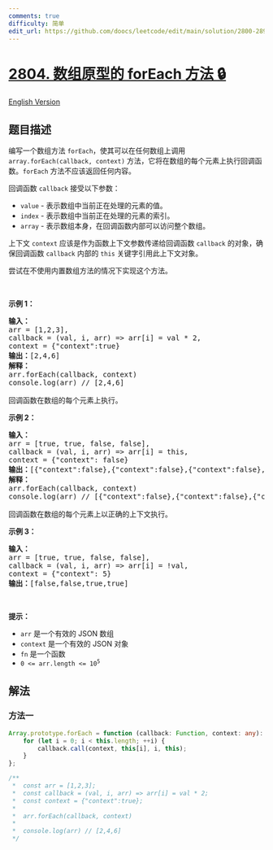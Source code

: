 ```yaml
---
comments: true
difficulty: 简单
edit_url: https://github.com/doocs/leetcode/edit/main/solution/2800-2899/2804.Array%20Prototype%20ForEach/README.md
---
```


# [2804. 数组原型的 forEach 方法 🔒](https://leetcode.cn/problems/array-prototype-foreach)

[English Version](/solution/2800-2899/2804.Array%20Prototype%20ForEach/README_EN.md)

## 题目描述

<!-- 这里写题目描述 -->

<p>编写一个数组方法 <code>forEach</code>，使其可以在任何数组上调用 <code>array.forEach(callback, context)</code> 方法，它将在数组的每个元素上执行回调函数。<code>forEach</code> 方法不应该返回任何内容。</p>

<p>回调函数 <code>callback</code> 接受以下参数：</p>

<ul>
	<li><code>value</code> - 表示数组中当前正在处理的元素的值。</li>
	<li><code>index</code> - 表示数组中当前正在处理的元素的索引。</li>
	<li><code>array</code> - 表示数组本身，在回调函数内部可以访问整个数组。</li>
</ul>

<p>上下文 <code>context</code> 应该是作为函数上下文参数传递给回调函数 <code>callback</code> 的对象，确保回调函数 <code>callback</code> 内部的 <code>this</code> 关键字引用此上下文对象。</p>

<p>尝试在不使用内置数组方法的情况下实现这个方法。</p>

<p>&nbsp;</p>

<p><b>示例 1：</b></p>

<pre>
<strong>输入：</strong>
arr = [1,2,3], 
callback = (val, i, arr) =&gt; arr[i] = val * 2, 
context = {"context":true}
<strong>输出：</strong>[2,4,6]
<strong>解释：</strong>
arr.forEach(callback, context)&nbsp; 
console.log(arr) // [2,4,6]

回调函数在数组的每个元素上执行。
</pre>

<p><strong class="example">示例 2：</strong></p>

<pre>
<strong>输入：</strong>
arr = [true, true, false, false], 
callback = (val, i, arr) =&gt; arr[i] = this, 
context = {"context": false}
<strong>输出：</strong>[{"context":false},{"context":false},{"context":false},{"context":false}]
<strong>解释：</strong>
arr.forEach(callback, context)&nbsp;
console.log(arr) // [{"context":false},{"context":false},{"context":false},{"context":false}]

回调函数在数组的每个元素上以正确的上下文执行。
</pre>

<p><strong class="example">示例 3：</strong></p>

<pre>
<strong>输入：</strong>
arr = [true, true, false, false], 
callback = (val, i, arr) =&gt; arr[i] = !val, 
context = {"context": 5}
<strong>输出：</strong>[false,false,true,true]
</pre>

<p>&nbsp;</p>

<p><strong>提示：</strong></p>

<ul>
	<li><code>arr</code> 是一个有效的 JSON 数组</li>
	<li><code>context</code> 是一个有效的 JSON 对象</li>
	<li><code>fn</code>&nbsp;是一个函数</li>
	<li><code>0 &lt;= arr.length &lt;= 10<sup>5</sup></code></li>
</ul>

## 解法

### 方法一

<!-- tabs:start -->

```ts
Array.prototype.forEach = function (callback: Function, context: any): void {
    for (let i = 0; i < this.length; ++i) {
        callback.call(context, this[i], i, this);
    }
};

/**
 *  const arr = [1,2,3];
 *  const callback = (val, i, arr) => arr[i] = val * 2;
 *  const context = {"context":true};
 *
 *  arr.forEach(callback, context)
 *
 *  console.log(arr) // [2,4,6]
 */
```

<!-- tabs:end -->

<!-- end -->
